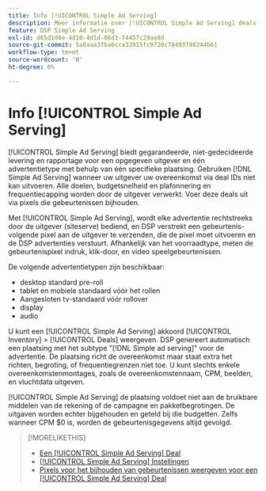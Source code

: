 ```yaml
---
title: Info [!UICONTROL Simple Ad Serving]
description: Meer informatie over [!UICONTROL Simple Ad Serving] deals met pixels voor het bijhouden van gebeurtenissen.
feature: DSP Simple Ad Serving
exl-id: d65d1d8e-4d10-4d1d-86d3-f4457c29ae8d
source-git-commit: 5a8aaa3fba6cca33915fc9720c78493f98244b61
workflow-type: tm+mt
source-wordcount: '0'
ht-degree: 0%

---
```


# Info [!UICONTROL Simple Ad Serving]

[!UICONTROL Simple Ad Serving] biedt gegarandeerde, niet-gedecideerde levering en rapportage voor een opgegeven uitgever en één advertentietype met behulp van één specifieke plaatsing. Gebruiken [!DNL Simple Ad Serving] wanneer uw uitgever uw overeenkomst via deal IDs niet kan uitvoeren. Alle doelen, budgetsnelheid en plafonnering en frequentiecapping worden door de uitgever verwerkt. Voer deze deals uit via pixels die gebeurtenissen bijhouden.

Met [!UICONTROL Simple Ad Serving], wordt elke advertentie rechtstreeks door de uitgever (siteserve) bediend, en DSP verstrekt een gebeurtenis-volgende pixel aan de uitgever te verzenden, die de pixel moet uitvoeren en de DSP advertenties verstuurt. Afhankelijk van het voorraadtype, meten de gebeurtenispixel indruk, klik-door, en video speelgebeurtenissen.

De volgende advertentietypen zijn beschikbaar:

* desktop standard pre-roll
* tablet en mobiele standaard vóór het rollen
* Aangesloten tv-standaard vóór rollover
* display
* audio

U kunt een [!UICONTROL Simple Ad Serving] akkoord [!UICONTROL Inventory] > [!UICONTROL Deals] weergeven. DSP genereert automatisch een plaatsing met het subtype &quot;[!DNL Simple ad serving]&quot; voor de advertentie. De plaatsing richt de overeenkomst maar staat extra het richten, begroting, of frequentiegrenzen niet toe. U kunt slechts enkele overeenkomstenmontages, zoals de overeenkomstennaam, CPM, beelden, en vluchtdata uitgeven.<!-- If you need multiple tracking tags for a [!UICONTROL Simple Ad Serving] deal, create a duplicate deal. -->

[!UICONTROL Simple Ad Serving] de plaatsing voldoet niet aan de bruikbare middelen van de rekening of de campagne en pakketbegrotingen. De uitgaven worden echter bijgehouden en geteld bij die budgetten. Zelfs wanneer CPM $0 is, worden de gebeurtenisgegevens altijd gevolgd.

>[!MORELIKETHIS]
>
>* [Een [!UICONTROL Simple Ad Serving] Deal](simple-deal-create.md)
>* [[!UICONTROL Simple Ad Serving] Instellingen](simple-deal-settings.md)
>* [Pixels voor het bijhouden van gebeurtenissen weergeven voor een [!UICONTROL Simple Ad Serving] Deal](simple-deal-show-pixels.md)

